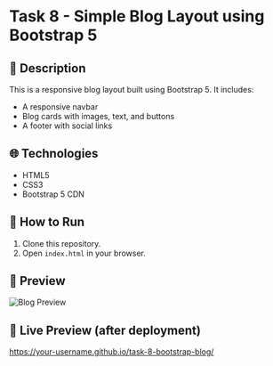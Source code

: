 # Task 8 - Simple Blog Layout using Bootstrap 5

## 🔧 Description
This is a responsive blog layout built using Bootstrap 5. It includes:
- A responsive navbar
- Blog cards with images, text, and buttons
- A footer with social links

## 🌐 Technologies
- HTML5
- CSS3
- Bootstrap 5 CDN

## 🚀 How to Run
1. Clone this repository.
2. Open `index.html` in your browser.

## 📸 Preview

![Blog Preview](https://source.unsplash.com/1200x400/?blog,technology)

## 📡 Live Preview (after deployment)
https://your-username.github.io/task-8-bootstrap-blog/
